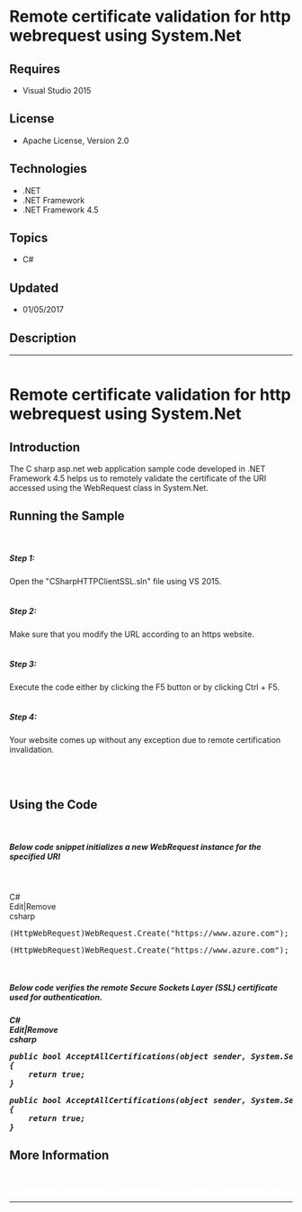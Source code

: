 # Remote certificate validation for http webrequest using System.Net
## Requires
- Visual Studio 2015
## License
- Apache License, Version 2.0
## Technologies
- .NET
- .NET Framework
- .NET Framework 4.5
## Topics
- C#
## Updated
- 01/05/2017
## Description

<hr>
<div><a href="http://blogs.msdn.com/b/onecode" style="margin-top:3px"><img src="-onecodesampletopbanner1" alt="">
</a></div>
<h1>Remote certificate validation for http webrequest using System.Net</h1>
<h2>Introduction</h2>
<p class="MsoNormal">The C sharp asp.net web application sample code developed in .NET Framework 4.5 helps us to remotely validate the certificate of the URI accessed using the WebRequest class in System.Net.</p>
<h2>Running the Sample</h2>
<p class="MsoNormal">&nbsp;</p>
<h5>Step 1:</h5>
<p>Open the &quot;CSharpHTTPClientSSL.sln&quot; file using VS 2015. <br>
<br>
</p>
<h5>Step 2:</h5>
<p>Make sure that you modify the URL according to an https website. <br>
<br>
</p>
<h5>Step 3:</h5>
<p>Execute the code either by clicking the F5 button or by clicking Ctrl &#43; F5.<br>
<br>
</p>
<h5>Step 4:</h5>
<p>Your website comes up without any exception due to remote certification invalidation.
<br>
<br>
</p>
<p>&nbsp;</p>
<h2>Using the Code</h2>
<p class="MsoNormal">&nbsp;</p>
<h5>Below code snippet initializes a new WebRequest instance for the specified URI</h5>
<p>&nbsp;</p>
<div class="scriptcode">
<div class="pluginEditHolder" pluginCommand="mceScriptCode">
<div class="title"><span>C#</span></div>
<div class="pluginLinkHolder"><span class="pluginEditHolderLink">Edit</span>|<span class="pluginRemoveHolderLink">Remove</span></div>
<span class="hidden">csharp</span>
<pre class="hidden">(HttpWebRequest)WebRequest.Create(&quot;https://www.azure.com&quot;);</pre>
<div class="preview">
<pre class="csharp">(HttpWebRequest)WebRequest.Create(<span class="cs__string">&quot;https://www.azure.com&quot;</span>);</pre>
</div>
</div>
</div>
<div class="endscriptcode"></div>
<p>&nbsp;</p>
<h5>Below code verifies the remote Secure Sockets Layer (SSL) certificate used for authentication.</h5>
<h5>
<div class="scriptcode">
<div class="pluginEditHolder" pluginCommand="mceScriptCode">
<div class="title"><span>C#</span></div>
<div class="pluginLinkHolder"><span class="pluginEditHolderLink">Edit</span>|<span class="pluginRemoveHolderLink">Remove</span></div>
<span class="hidden">csharp</span>
<pre class="hidden">public bool AcceptAllCertifications(object sender, System.Security.Cryptography.X509Certificates.X509Certificate certification, System.Security.Cryptography.X509Certificates.X509Chain chain, System.Net.Security.SslPolicyErrors sslPolicyErrors)
{
    return true;
}</pre>
<div class="preview">
<pre class="csharp"><span class="cs__keyword">public</span>&nbsp;<span class="cs__keyword">bool</span>&nbsp;AcceptAllCertifications(<span class="cs__keyword">object</span>&nbsp;sender,&nbsp;System.Security.Cryptography.X509Certificates.X509Certificate&nbsp;certification,&nbsp;System.Security.Cryptography.X509Certificates.X509Chain&nbsp;chain,&nbsp;System.Net.Security.SslPolicyErrors&nbsp;sslPolicyErrors)&nbsp;
{&nbsp;
&nbsp;&nbsp;&nbsp;&nbsp;<span class="cs__keyword">return</span>&nbsp;<span class="cs__keyword">true</span>;&nbsp;
}</pre>
</div>
</div>
</div>
</h5>
<h2>More Information</h2>
<p class="MsoNormal">&nbsp;</p>
<p style="line-height:0.6pt; color:white">Microsoft All-In-One Code Framework is a free, centralized code sample library driven by developers' real-world pains and needs. The goal is to provide customer-driven code samples for all Microsoft development technologies,
 and reduce developers' efforts in solving typical programming tasks. Our team listens to developers&rsquo; pains in the MSDN forums, social media and various DEV communities. We write code samples based on developers&rsquo; frequently asked programming tasks,
 and allow developers to download them with a short sample publishing cycle. Additionally, we offer a free code sample request service. It is a proactive way for our developer community to obtain code samples directly from Microsoft.</p>
<hr>
<div><a href="http://go.microsoft.com/?linkid=9759640" style="margin-top:3px"><img src="-onecodelogo" alt="">
</a></div>

